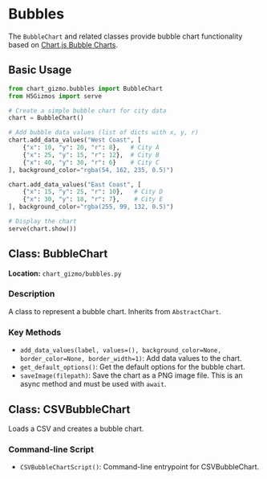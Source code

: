 # Bubbles

The `BubbleChart` and related classes provide bubble chart functionality based on [Chart.js Bubble Charts](https://www.chartjs.org/docs/latest/charts/bubble.html).

## Basic Usage

```python
from chart_gizmo.bubbles import BubbleChart
from H5Gizmos import serve

# Create a simple bubble chart for city data
chart = BubbleChart()

# Add bubble data values (list of dicts with x, y, r)
chart.add_data_values("West Coast", [
    {"x": 10, "y": 20, "r": 8},   # City A
    {"x": 25, "y": 15, "r": 12},  # City B
    {"x": 40, "y": 30, "r": 6}    # City C
], background_color="rgba(54, 162, 235, 0.5)")

chart.add_data_values("East Coast", [
    {"x": 15, "y": 25, "r": 10},   # City D
    {"x": 30, "y": 18, "r": 7},    # City E
], background_color="rgba(255, 99, 132, 0.5)")

# Display the chart
serve(chart.show())
```

## Class: BubbleChart

**Location:** `chart_gizmo/bubbles.py`

### Description

A class to represent a bubble chart. Inherits from `AbstractChart`.

### Key Methods

- `add_data_values(label, values=(), background_color=None, border_color=None, border_width=1)`: Add data values to the chart.
- `get_default_options()`: Get the default options for the bubble chart.
- `saveImage(filepath)`: Save the chart as a PNG image file. This is an async method and must be used with `await`.

## Class: CSVBubbleChart

Loads a CSV and creates a bubble chart.

### Command-line Script

- `CSVBubbleChartScript()`: Command-line entrypoint for CSVBubbleChart.

